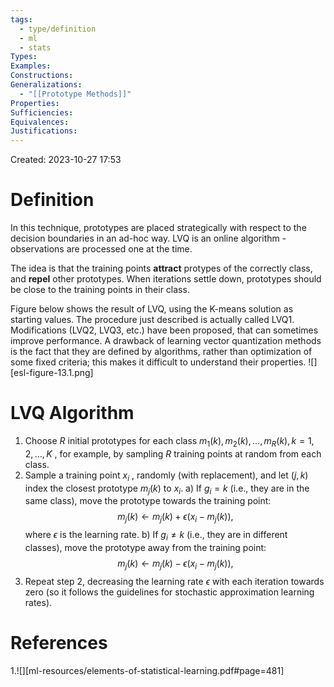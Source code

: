 ```yaml
---
tags:
  - type/definition
  - ml
  - stats
Types: 
Examples: 
Constructions: 
Generalizations:
  - "[[Prototype Methods]]"
Properties: 
Sufficiencies: 
Equivalences: 
Justifications:
---
```

Created: 2023-10-27 17:53
# Definition

In this technique, prototypes are placed strategically with respect to the decision boundaries in an ad-hoc way. LVQ is an online algorithm - observations are processed one at the time. 

The idea is that the training points **attract** protypes of the correctly class, and **repel** other prototypes. When iterations settle down, prototypes should be close to the training points in their class. 

Figure below shows the result of LVQ, using the K-means solution as starting values. The procedure just described is actually called LVQ1. Modifications (LVQ2, LVQ3, etc.) have been proposed, that can sometimes improve performance. A drawback of learning vector quantization methods is the fact that they are defined by algorithms, rather than optimization of some fixed criteria; this makes it difficult to understand their properties.
![][esl-figure-13.1.png]

# LVQ Algorithm
1. Choose $R$ initial prototypes for each class $m_1(k), m_2(k), \dots, m_R(k), k=1,2,\dots, K$ , for example, by sampling $R$ training points at random from each class. 
2. Sample a training point $x_i$ , randomly (with replacement), and let $(j,k)$ index the closest prototype $m_j(k)$ to $x_i$. 
	a) If $g_i=k$ (i.e., they are in the same class), move the prototype towards the training point: 
	$$ m_j(k) \leftarrow m_j(k) + \epsilon(x_i - m_j(k)), $$
	where $\epsilon$ is the learning rate.
	b) If $g_i \neq k$ (i.e., they are in different classes), move the prototype away from the training point: 
	$$ m_j(k) \leftarrow m_j(k) - \epsilon(x_i - m_j(k)), $$
3. Repeat step 2, decreasing the learning rate $\epsilon$ with each iteration towards zero (so it follows the guidelines for stochastic approximation learning rates).
# References
1.![][ml-resources/elements-of-statistical-learning.pdf#page=481]